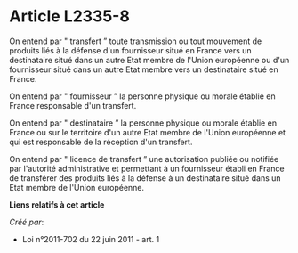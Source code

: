 # Article L2335-8

On entend par " transfert ” toute transmission ou tout mouvement de produits liés à la défense d'un fournisseur situé en
France vers un destinataire situé dans un autre Etat membre de l'Union européenne ou d'un fournisseur situé dans un autre
Etat membre vers un destinataire situé en France. 

On entend par " fournisseur ” la personne physique ou morale établie en France responsable d'un transfert. 

On entend par " destinataire ” la personne physique ou morale établie en France ou sur le territoire d'un autre Etat membre
de l'Union européenne et qui est responsable de la réception d'un transfert. 

On entend par " licence de transfert ” une autorisation publiée ou notifiée par l'autorité administrative et permettant à un
fournisseur établi en France de transférer des produits liés à la défense à un destinataire situé dans un Etat membre de
l'Union européenne.

**Liens relatifs à cet article**

_Créé par_:

  - Loi n°2011-702 du 22 juin 2011 - art. 1
